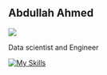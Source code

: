 ## Abdullah Ahmed 
![]([https://github.com/abdulahmd/](https://i.redd.it/egps5jcvdblb1.gif))

Data scientist and Engineer

[![My Skills](https://skillicons.dev/icons?i=anaconda,androidstudio,apple,azure,blender,cs,css,discord,dart,docker,dotnet,flutter,github,gitlab,godot,html,java,js,linkedin,linux,lua,matlab,mongodb,netlify,nodejs,npm,opencv,pytorch,sklearn,swift,tensorflow,ts,unity,vscode&perline=12)](https://skillicons.dev)


